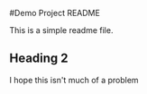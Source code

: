 #Demo Project README

This is a simple readme file.

## Heading 2

I hope this isn't much of a problem
